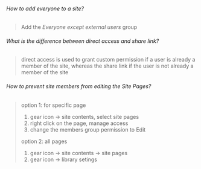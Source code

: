 ###### How to add everyone to a site?
>Add the *Everyone except external users* group

###### What is the difference between direct access and share link?
>direct access is used to grant custom permission if a user is already a member of the site, whereas the share link if the user is not already a member of the site


###### How to prevent site members from editing the Site Pages?
>option 1: for specific page
>	 1. gear icon -> site contents, select site pages
>	 2. right click on the page, manage access
>	 3. change the members group permission to Edit
>	 
>option 2: all pages 
>	1. gear icon -> site contents -> site pages
>	2. gear icon -> library setings